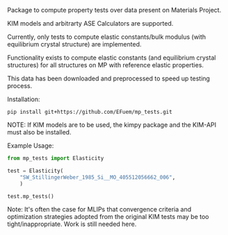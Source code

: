 Package to compute property tests over data present on Materials Project. 

KIM models and arbitrarty ASE Calculators are supported.

Currently, only tests to compute elastic constants/bulk modulus (with equilibrium crystal structure) are implemented.

Functionality exists to compute elastic constants (and equilibrium crystal structures) for all structures on MP with reference elastic properties. 

This data has been downloaded and preprocessed to speed up testing process.

Installation:

    pip install git+https://github.com/EFuem/mp_tests.git

NOTE: If KIM models are to be used, the kimpy package and the KIM-API must also be installed.

Example Usage:
```python
from mp_tests import Elasticity

test = Elasticity(
    "SW_StillingerWeber_1985_Si__MO_405512056662_006",
    )

test.mp_tests()
```


Note: It's often the case for MLIPs that convergence criteria and optimization strategies adopted from the original KIM tests may be too tight/inappropriate. Work is still needed here.
